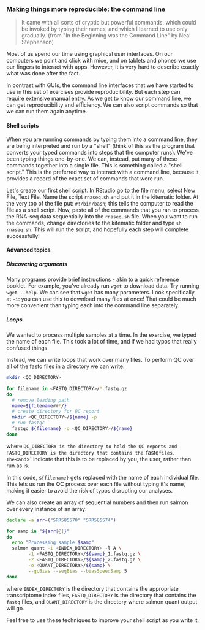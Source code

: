 ### Making things more reproducible: the command line

> It came with all sorts of cryptic but powerful commands, which could be invoked by typing their names, and which I learned to use only gradually. (from "In the Beginning was the Command Line" by Neal Stephenson)

Most of us spend our time using graphical user interfaces.
On our computers we point and click with mice, and on tablets and phones we use our fingers to interact with apps.
However, it is very hard to describe exactly what was done after the fact.

In contrast with GUIs, the command line interfaces that we have started to use in this set of exercises provide reproducibility.
But each step can require extensive manual entry.
As we get to know our command line, we can get reproducibility and efficiency.
We can also script commands so that we can run them again anytime.

#### Shell scripts

When you are running commands by typing them into a command line, they are being interpreted and run by a "shell" (think of this as the program that converts your typed commands into steps that the computer runs).
We've been typing things one-by-one.
We can, instead, put many of these commands together into a single file.
This is something called a "shell script."
This is the preferred way to interact with a command line, because it provides a record of the exact set of commands that were run.

Let's create our first shell script.
In RStudio go to the file menu, select New File, Text File.
Name the script `rnaseq.sh` and put it in the kitematic folder.
At the very top of the file put: `#!/bin/bash`; this tells the computer to read
the file as a shell script. 
Now, paste all of the commands that you ran to process the RNA-seq data sequentially into the `rnaseq.sh` file.
When you want to run the commands, change directories to the kitematic folder and type `sh rnaseq.sh`.
This will run the script, and hopefully each step will complete successfully!

#### Advanced topics

##### Discovering arguments

Many programs provide brief instructions - akin to a quick reference booklet.
For example, you've already run `wget` to download data.
Try running `wget --help`.
We can see that `wget` has many parameters.
Look specifically at `-i`: you can use this to download many files at once!
That could be much more convenient than typing each into the command line separately.

##### Loops

We wanted to process multiple samples at a time.
In the exercise, we typed the name of each file.
This took a lot of time, and if we had typos that really confused things.

Instead, we can write loops that work over many files.
To perform QC over all of the fastq files in a directory we can write:
```bash
mkdir <QC_DIRECTORY>

for filename in <FASTQ_DIRECTORY>/*.fastq.gz
do
  # remove leading path
  name=${filename##*/}
  # create directory for QC report
  mkdir <QC_DIRECTORY>/${name} -p
  # run fastqc
  fastqc ${filename} -o <QC_DIRECTORY>/${name}
done
```
where `QC_DIRECTORY is the directory to hold the QC reports and FASTQ_DIRECTORY is the directory that contains the `fastq` files.
The `<` and `>` indicate that this is to be replaced by you, the user, rather than run as is.

In this code, `${filename}` gets replaced with the name of each individual file.
This lets us run the QC process over each file without typing it's name, making it easier to avoid the risk of typos disrupting our analyses.

We can also create an array of sequential numbers and then run salmon over every instance of an array:
```bash
declare -a arr=("SRR585570" "SRR585574")

for samp in "${arr[@]}"
do
  echo "Processing sample $samp"
  salmon quant -i <INDEX_DIRECTORY> -l A \
        -1 <FASTQ_DIRECTORY>/${samp}_1.fastq.gz \
        -2 <FASTQ_DIRECTORY>/${samp}_2.fastq.gz \
        -o <QUANT_DIRECTORY>/${samp} \
        --gcBias --seqBias --biasSpeedSamp 5
done
```
where `INDEX_DIRECTORY` is the directory that contains the appropriate transcriptome index files, `FASTQ_DIRECTORY` is the directory that contains the `fastq` files, and `QUANT_DIRECTORY` is the directory where salmon quant output will go.

Feel free to use these techniques to improve your shell script as you write it.
